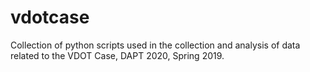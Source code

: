 # vdotcase

Collection of python scripts used in the collection and analysis of data related to the VDOT Case, DAPT 2020, Spring 2019.
